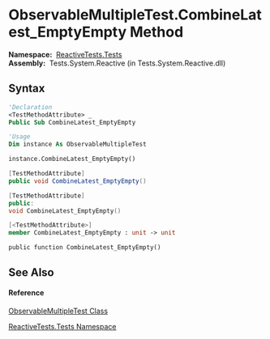# ObservableMultipleTest.CombineLatest\_EmptyEmpty Method

**Namespace:**  [ReactiveTests.Tests](ReactiveTests.Tests\ReactiveTests.Tests.md)  
**Assembly:**  Tests.System.Reactive (in Tests.System.Reactive.dll)

## Syntax

```vb
'Declaration
<TestMethodAttribute> _
Public Sub CombineLatest_EmptyEmpty
```

```vb
'Usage
Dim instance As ObservableMultipleTest

instance.CombineLatest_EmptyEmpty()
```

```csharp
[TestMethodAttribute]
public void CombineLatest_EmptyEmpty()
```

```c++
[TestMethodAttribute]
public:
void CombineLatest_EmptyEmpty()
```

```fsharp
[<TestMethodAttribute>]
member CombineLatest_EmptyEmpty : unit -> unit 
```

```jscript
public function CombineLatest_EmptyEmpty()
```

## See Also

#### Reference

[ObservableMultipleTest Class](ObservableMultipleTest\ObservableMultipleTest.md)

[ReactiveTests.Tests Namespace](ReactiveTests.Tests\ReactiveTests.Tests.md)




